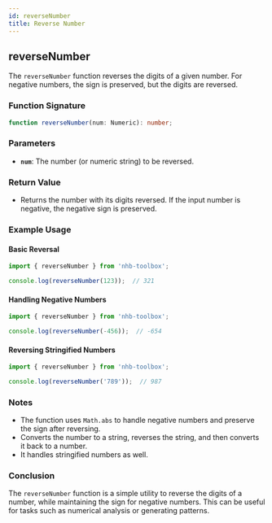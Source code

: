 ```yaml
---
id: reverseNumber  
title: Reverse Number  
---
```


## reverseNumber

The `reverseNumber` function reverses the digits of a given number. For negative numbers, the sign is preserved, but the digits are reversed.

### Function Signature

```typescript
function reverseNumber(num: Numeric): number;
```

### Parameters

- **`num`**: The number (or numeric string) to be reversed.

### Return Value

- Returns the number with its digits reversed. If the input number is negative, the negative sign is preserved.

### Example Usage

#### Basic Reversal

```typescript
import { reverseNumber } from 'nhb-toolbox';

console.log(reverseNumber(123));  // 321
```

#### Handling Negative Numbers

```typescript
import { reverseNumber } from 'nhb-toolbox';

console.log(reverseNumber(-456));  // -654
```

#### Reversing Stringified Numbers

```typescript
import { reverseNumber } from 'nhb-toolbox';

console.log(reverseNumber('789'));  // 987
```

### Notes

- The function uses `Math.abs` to handle negative numbers and preserve the sign after reversing.
- Converts the number to a string, reverses the string, and then converts it back to a number.
- It handles stringified numbers as well.

### Conclusion

The `reverseNumber` function is a simple utility to reverse the digits of a number, while maintaining the sign for negative numbers. This can be useful for tasks such as numerical analysis or generating patterns.
